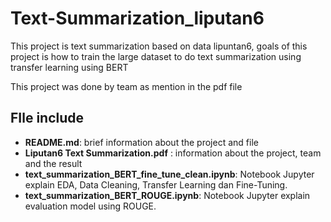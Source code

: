 # Text-Summarization_liputan6
This project is text summarization based on data lipuntan6, goals of this project is how to train the large dataset to do text summarization using transfer learning using BERT

This project was done by team as mention in the pdf file

## FIle include
- **README.md**: brief information about the project and file
- **Liputan6 Text Summarization.pdf** : information about the project, team and the result
- **text_summarization_BERT_fine_tune_clean.ipynb**: Notebook Jupyter explain EDA, Data Cleaning, Transfer Learning dan Fine-Tuning.
- **text_summarization_BERT_ROUGE.ipynb**: Notebook Jupyter explain evaluation model using ROUGE.
